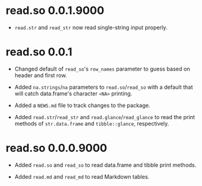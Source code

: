 # read.so 0.0.1.9000

* `read.str` and `read_str` now read single-string input properly.

# read.so 0.0.1

* Changed default of `read_so`'s `row_names` parameter to guess based on header 
  and first row.

* Added `na.strings`/`na` parameters to `read.so`/`read_so` with a default that 
  will catch data.frame's character `<NA>` printing.

* Added a `NEWS.md` file to track changes to the package.

* Added `read.str`/`read_str` and `read.glance`/`read_glance` to read the print 
  methods of `str.data.frame` and `tibble::glance`, respectively.
  
# read.so 0.0.0.9000
  
* Added `read.so` and `read_so` to read data.frame and tibble print methods.

* Added `read.md` and `read_md` to read Markdown tables.

